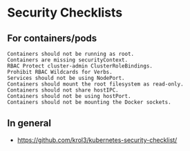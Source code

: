 # Security Checklists 

## For containers/pods 

```
Containers should not be running as root.
Containers are missing securityContext.
RBAC Protect cluster-admin ClusterRoleBindings.
Prohibit RBAC Wildcards for Verbs.
Services should not be using NodePort.
Containers should mount the root filesystem as read-only.
Containers should not share hostIPC.
Containers should not be using hostPort.
Containers should not be mounting the Docker sockets.
```

## In general 

  * https://github.com/krol3/kubernetes-security-checklist/

